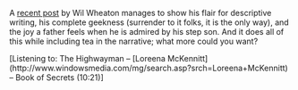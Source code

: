 A [recent post](http://www.wilwheaton.net/mt/archives/001272.php) by Wil Wheaton manages to show his flair for descriptive writing, his complete geekness (surrender to it folks, it is the only way), and the joy a father feels when he is admired by his step son. And it does all of this while including tea in the narrative; what more could you want?

<div class="media">
  [Listening to: The Highwayman &#8211; [Loreena McKennitt](http://www.windowsmedia.com/mg/search.asp?srch=Loreena+McKennitt) &#8211; Book of Secrets (10:21)]
</div>
